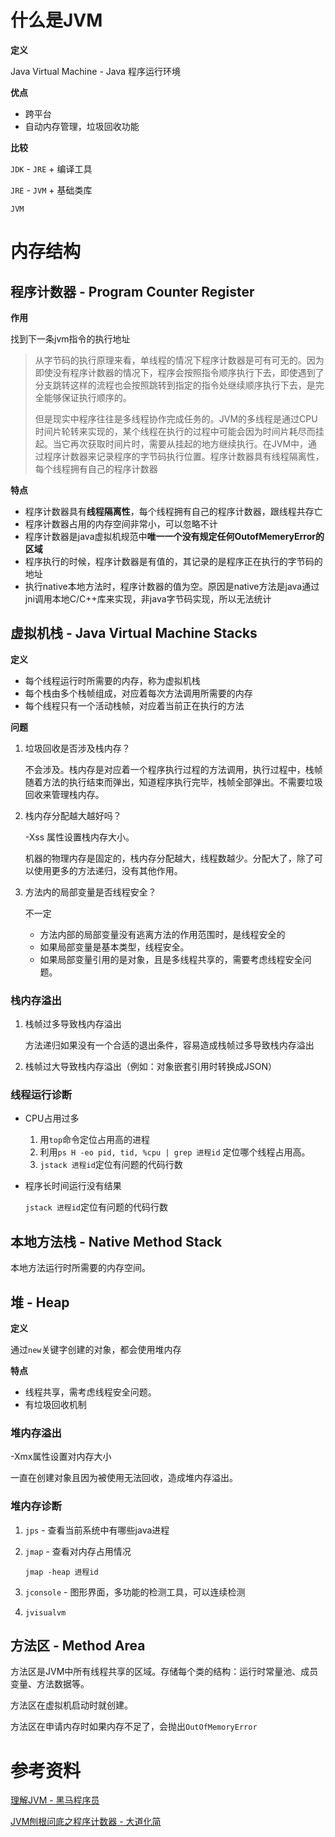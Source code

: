 <!--20200616-->

# 什么是JVM

**定义**

Java Virtual Machine - Java 程序运行环境

**优点**

- 跨平台
- 自动内存管理，垃圾回收功能

**比较**

`JDK` - `JRE` + 编译工具

`JRE` - `JVM` + 基础类库

`JVM`

# 内存结构

## 程序计数器 - Program Counter Register

**作用**

找到下一条jvm指令的执行地址

> 从字节码的执行原理来看，单线程的情况下程序计数器是可有可无的。因为即使没有程序计数器的情况下，程序会按照指令顺序执行下去，即使遇到了分支跳转这样的流程也会按照跳转到指定的指令处继续顺序执行下去，是完全能够保证执行顺序的。
>
> 但是现实中程序往往是多线程协作完成任务的。JVM的多线程是通过CPU时间片轮转来实现的，某个线程在执行的过程中可能会因为时间片耗尽而挂起。当它再次获取时间片时，需要从挂起的地方继续执行。在JVM中，通过程序计数器来记录程序的字节码执行位置。程序计数器具有线程隔离性，每个线程拥有自己的程序计数器

**特点**

- 程序计数器具有**线程隔离性**，每个线程拥有自己的程序计数器，跟线程共存亡
- 程序计数器占用的内存空间非常小，可以忽略不计
- 程序计数器是java虚拟机规范中**唯一一个没有规定任何OutofMemeryError的区域**
- 程序执行的时候，程序计数器是有值的，其记录的是程序正在执行的字节码的地址
- 执行native本地方法时，程序计数器的值为空。原因是native方法是java通过jni调用本地C/C++库来实现，非java字节码实现，所以无法统计

## 虚拟机栈 - Java Virtual Machine Stacks

**定义**

- 每个线程运行时所需要的内存，称为虚拟机栈
- 每个栈由多个栈帧组成，对应着每次方法调用所需要的内存
- 每个线程只有一个活动栈帧，对应着当前正在执行的方法

**问题**

1. 垃圾回收是否涉及栈内存？

   不会涉及。栈内存是对应着一个程序执行过程的方法调用，执行过程中，栈帧随着方法的执行结束而弹出，知道程序执行完毕，栈帧全部弹出。不需要垃圾回收来管理栈内存。

2. 栈内存分配越大越好吗？

   -Xss 属性设置栈内存大小。

   机器的物理内存是固定的，栈内存分配越大，线程数越少。分配大了，除了可以使用更多的方法递归，没有其他作用。

3. 方法内的局部变量是否线程安全？

   不一定

   - 方法内部的局部变量没有逃离方法的作用范围时，是线程安全的
   - 如果局部变量是基本类型，线程安全。
   - 如果局部变量引用的是对象，且是多线程共享的，需要考虑线程安全问题。

### 栈内存溢出

1. 栈帧过多导致栈内存溢出

   方法递归如果没有一个合适的退出条件，容易造成栈帧过多导致栈内存溢出

2. 栈帧过大导致栈内存溢出（例如：对象嵌套引用时转换成JSON）

### 线程运行诊断

- CPU占用过多

  1. 用`top`命令定位占用高的进程
  2. 利用`ps H -eo pid, tid, %cpu | grep 进程id` 定位哪个线程占用高。
  3. `jstack 进程id`定位有问题的代码行数

- 程序长时间运行没有结果

  `jstack 进程id`定位有问题的代码行数

## 本地方法栈 - Native Method Stack

本地方法运行时所需要的内存空间。

## 堆  - Heap

**定义**

通过`new`关键字创建的对象，都会使用堆内存

**特点**

- 线程共享，需考虑线程安全问题。
- 有垃圾回收机制

### 堆内存溢出

-Xmx属性设置对内存大小

一直在创建对象且因为被使用无法回收，造成堆内存溢出。

### 堆内存诊断

1. `jps` - 查看当前系统中有哪些java进程

2. `jmap` - 查看对内存占用情况

   `jmap -heap 进程id`

3. `jconsole` - 图形界面，多功能的检测工具，可以连续检测

4. `jvisualvm`

## 方法区 - Method Area

方法区是JVM中所有线程共享的区域。存储每个类的结构：运行时常量池、成员变量、方法数据等。

方法区在虚拟机启动时就创建。

方法区在申请内存时如果内存不足了，会抛出`OutOfMemoryError`

# 参考资料

[理解JVM - 黑马程序员](https://www.bilibili.com/video/BV1yE411Z7AP)

[JVM刨根问底之程序计数器 - 大道化简](https://blog.csdn.net/sunhuiliang85/article/details/90718251)